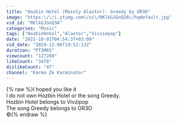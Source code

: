 ```yaml
---
title: "Hazbin Hotel (Mainly Alastor)- Greedy by OR3O"
image: "https:\/\/i.ytimg.com\/vi\/RKlkGJGnQ3A\/hqdefault.jpg"
vid_id: "RKlkGJGnQ3A"
categories: "Music"
tags: ["HozbinHotel","Alastor","Vivziepop"]
date: "2021-10-01T04:54:37+03:00"
vid_date: "2019-12-06T19:51:13Z"
duration: "PT3M6S"
viewcount: "127289"
likeCount: "3478"
dislikeCount: "47"
channel: "Karma Ze Karminator"
---
```

{% raw %}I hoped you like it<br />I do not own Hozbin Hotel or the song Greedy.<br />Hozbin Hotel belongs to Vivzipop<br />The song Greedy belongs to OR3O<br />©{% endraw %}
